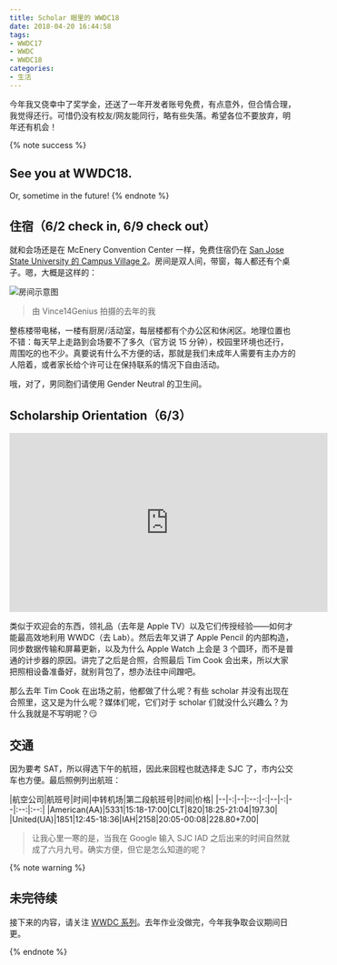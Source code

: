 ```yaml
---
title: Scholar 眼里的 WWDC18
date: 2018-04-20 16:44:58
tags:
- WWDC17
- WWDC
- WWDC18
categories:
- 生活
---
```


今年我又侥幸中了奖学金，还送了一年开发者账号免费，有点意外，但合情合理，我觉得还行。可惜仍没有校友/网友能同行，略有些失落。希望各位不要放弃，明年还有机会！

{% note success %}
## See you at WWDC18.

Or, sometime in the future!
{% endnote %}

<!-- more -->

## 住宿（6/2 check in, 6/9 check out）

就和会场还是在 McEnery Convention Center 一样，免费住宿仍在 [San Jose State University 的 Campus Village 2](https://maps.apple.com/?address=300%20Calle%208,%20San%20Lorenzo,%20PR%20%2000754,%20United%20States&auid=6405642249850496317&ll=37.334990,-121.878644&lsp=9902&q=Campus%20Village%202&t=m)。房间是双人间，带窗，每人都还有个桌子。嗯，大概是这样的：

![房间示意图](https://user-images.githubusercontent.com/10842684/39096302-f37d0c6e-461b-11e8-9544-60bb332aa398.jpg)

> 由 Vince14Genius 拍摄的去年的我

整栋楼带电梯，一楼有厨房/活动室，每层楼都有个办公区和休闲区。地理位置也不错：每天早上走路到会场要不了多久（官方说 15 分钟），校园里环境也还行，周围吃的也不少。真要说有什么不方便的话，那就是我们未成年人需要有主办方的人陪着，或者家长给个许可让在保持联系的情况下自由活动。

哦，对了，男同胞们请使用 Gender Neutral 的卫生间。

## Scholarship Orientation（6/3）

<iframe width="560" height="315" src="https://www.youtube.com/embed/1rGM92Hr9f8?rel=0" frameborder="0" allow="autoplay; encrypted-media" allowfullscreen></iframe>

类似于欢迎会的东西，领礼品（去年是 Apple TV）以及它们传授经验——如何才能最高效地利用 WWDC（去 Lab）。然后去年又讲了 Apple Pencil 的内部构造，同步数据传输和屏幕更新，以及为什么 Apple Watch 上会是 3 个圆环，而不是普通的计步器的原因。讲完了之后是合照，合照最后 Tim Cook 会出来，所以大家把照相设备准备好，就别背包了，想办法往中间蹭吧。

那么去年 Tim Cook 在出场之前，他都做了什么呢？有些 scholar 并没有出现在合照里，这又是为什么呢？媒体们呢，它们对于 scholar 们就没什么兴趣么？为什么我就是不写明呢？😏

## 交通

因为要考 SAT，所以得选下午的航班，因此来回程也就选择走 SJC 了，市内公交车也方便。最后照例列出航班：

|航空公司|航班号|时间|中转机场|第二段航班号|时间|价格|
|--|-:|--|:--:|-:|--|-:|--|:--:|:--:|
|American(AA)|5331|15:18-17:00|CLT|820|18:25-21:04|197.30|
|United(UA)|1851|12:45-18:36|IAH|2158|20:05-00:08|228.80+7.00|

> 让我心里一寒的是，当我在 Google 输入 SJC IAD 之后出来的时间自然就成了六月九号。确实方便，但它是怎么知道的呢？

{% note warning %}
## 未完待续

接下来的内容，请关注 [WWDC 系列](/tags/WWDC/)。去年作业没做完，今年我争取会议期间日更。

{% endnote %}
